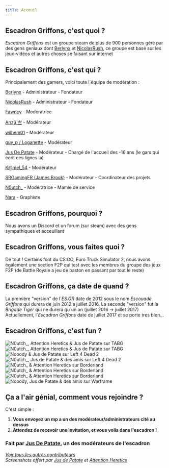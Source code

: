 ```yaml
---
title: Acceuil
---
```

## Escadron Griffons, c'est quoi ?

*Escadron Griffons* est un groupe steam de plus de 900 personnes géré par des gens geniaux dont [Berlynx](https://steamcommunity.com/id/Berlynx) et [NicolasRush](https://steamcommunity.com/profiles/76561198036252869), ce groupe est basé sur les jeux-vidéos et autres choses se faisant sur internet

## Escadron Griffons, c'est qui ?

Principalement des gamers, voici toute l´équipe de modération :

[Berlynx](https://steamcommunity.com/id/Berlynx) - Administrateur - Fondateur

[NicolasRush](https://steamcommunity.com/profiles/76561198036252869) - Administrateur - Fondateur

[Fawncy](https://steamcommunity.com/profiles/76561198090478897) - Modératrice

[Anzû 亗](https://steamcommunity.com/id/AnzuFR) - Modérateur

[wilhem01](https://steamcommunity.com/profiles/76561198057088070) - Modérateur

[guy_p / Loganette](https://steamcommunity.com/profiles/76561198082857926) - Modérateur

[Jus De Patate](https://steamcommunity.com/id/jusdepatate) - Modérateur - Chargé de l'accueil des -16 ans (le gars qui écrit ces lignes la)

[K@mel_54](https://steamcommunity.com/profiles/76561197989500193) - Modérateur

[SRGamingFR (James Brook)](https://steamcommunity.com/id/srgamingfr) - Modérateur - Coordinateur des projets

[N0utch_](https://steamcommunity.com/id/kmillezol) - Modératrice - Mamie de service

[Nara](https://steamcommunity.com/profiles/76561198096574627) - Graphiste

## Escadron Griffons, pourquoi ?

Nous avons un Discord et un forum (sur steam) avec des gens sympathiques et acceuillant

## Escadron Griffons, vous faites quoi ?

De tout ! Certains font du CS:GO, Euro Truck Simulator 2, nous avons également une section F2P qui test avec les membres du groupe des jeux F2P (de Battle Royale a jeu de baston en passant par tout le reste)

## Escadron Griffons, ça date de quand ?

La première "version" de l´*ES.GR* date de 2012 sous le nom *Escouade Griffons* qui durera de juin 2012 a juillet 2016.
La seconde "version" fut la *Brigade Tiger* qui ne durera qu´un an (juillet 2016 -> juillet 2017)
Actuellement, l´*Escadron Griffons* date de juillet 2017 et se porte tres bien...

## Escadron Griffons, c'est fun ?

![N0utch_, Attention Heretics & Jus de Patate sur TABG](https://raw.githubusercontent.com/EscadronGriffons/esgr.cf/master/media/20180705141543_1.jpg)
![N0utch_, Attention Heretics & Jus de Patate sur TABG](https://github.com/EscadronGriffons/esgr.cf/raw/master/media/tabg-n0utch-heretic-jdp.jpg)
![Nooody & Jus de Patate sur Left 4 Dead 2](https://github.com/EscadronGriffons/esgr.cf/raw/master/media/l4d-nooody-jdp.jpg)
![N0utch_, Jus de Patate & des amis sur Left 4 Dead 2](https://github.com/EscadronGriffons/esgr.cf/raw/master/media/l4d-n0utch-jdp.jpg)
![N0utch_ & Attention Heretics sur Borderland](https://github.com/EscadronGriffons/esgr.cf/raw/master/media/b2-n0utch-heretic.jpg)
![N0utch_ & Attention Heretics sur Borderland](https://github.com/EscadronGriffons/esgr.cf/raw/master/media/b2-n0utch-heretic-2.jpg)
![N0utch_ & Attention Heretics sur Borderland](https://github.com/EscadronGriffons/esgr.cf/raw/master/media/b2-heretic-n0utch.jpg)
![Nooody, Jus de Patate & des amis sur Warframe](https://github.com/EscadronGriffons/esgr.cf/raw/master/media/wf-nooody-jdp.jpg)

## Ça a l'air génial, comment vous rejoindre ?

C'est simple :

1. **Vous envoyez un mp a un des modérateur/administrateurs cité au dessus**
2. **Attendez de recevoir une invitation, et vous voila dans l'escadron !**

### Fait par [Jus De Patate](https://github.com/jusdepatate), un des modérateurs de l'escadron
*[Voir tous les autres contributeurs](https://github.com/EscadronGriffons/escadrongriffons.github.io/graphs/contributors)*
<br>*Screenshots offert par [Jus de Patate](https://steamcommunity.com/id/jusdepatate/) et [Attention Heretics](https://steamcommunity.com/id/attentionheretics/)*
